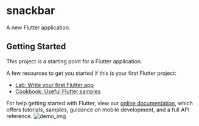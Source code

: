 # snackbar

A new Flutter application.

## Getting Started

This project is a starting point for a Flutter application.

A few resources to get you started if this is your first Flutter project:

- [Lab: Write your first Flutter app](https://flutter.dev/docs/get-started/codelab)
- [Cookbook: Useful Flutter samples](https://flutter.dev/docs/cookbook)

For help getting started with Flutter, view our
[online documentation](https://flutter.dev/docs), which offers tutorials,
samples, guidance on mobile development, and a full API reference.
![demo_img](https://user-images.githubusercontent.com/53315136/99716603-23f5be00-2aca-11eb-8ce3-5d8433a4f73e.gif)
    
    
